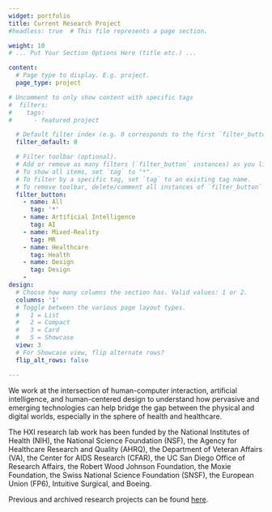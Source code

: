 ```yaml
---
widget: portfolio
title: Current Research Project
#headless: true  # This file represents a page section.

weight: 10
# ... Put Your Section Options Here (title etc.) ...

content:
  # Page type to display. E.g. project.
  page_type: project

# Uncomment to only show content with specific tags
#  filters:
#    tags:
#      - featured project

  # Default filter index (e.g. 0 corresponds to the first `filter_button` instance below)
  filter_default: 0

  # Filter toolbar (optional).
  # Add or remove as many filters (`filter_button` instances) as you like.
  # To show all items, set `tag` to "*".
  # To filter by a specific tag, set `tag` to an existing tag name.
  # To remove toolbar, delete/comment all instances of `filter_button` below.
  filter_button:
    - name: All
      tag: '*'
    - name: Artificial Intelligence
      tag: AI
    - name: Mixed-Reality
      tag: MR
    - name: Healthcare
      tag: Health
    - name: Design
      tag: Design
    -
design:
  # Choose how many columns the section has. Valid values: 1 or 2.
  columns: '1'
  # Toggle between the various page layout types.
  #   1 = List
  #   2 = Compact  
  #   3 = Card
  #   5 = Showcase
  view: 3
  # For Showcase view, flip alternate rows?
  flip_alt_rows: false

---
```

We work at the intersection of human-computer interaction, artificial intelligence, and human-centered design to understand how pervasive and emerging technologies can help bridge the gap between the physical and digital worlds, especially in the sphere of health and healthcare. 

The HXI research lab work has been funded by the National Institutes of Health (NIH), the National Science Foundation (NSF), the Agency for Healthcare Research and Quality (AHRQ), the Department of Veteran Affairs (VA), the Center for AIDS Research (CFAR), the UC San Diego Office of Research Affairs, the Robert Wood Johnson Foundation, the Moxie Foundation, the Swiss National Science Foundation (SNSF), the European Union (FP6), Intuitive Surgical, and Boeing.

Previous and archived research projects can be found <a href="/archived/">here</a>.